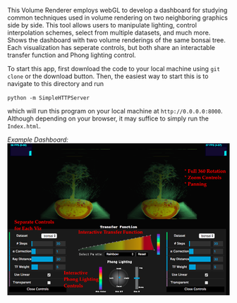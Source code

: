 This Volume Renderer employs webGL to develop a dashboard for studying common techniques used in volume rendering on two neighboring graphics side by side. This tool allows users to manipulate lighting, control interpolation schemes, select from multiple datasets, and much more. Shows the dashboard with two volume renderings of the same bonsai tree. Each visualization has seperate controls, but both share an interactable transfer function and Phong lighting control. 

To start this app, first download the code to your local machine using `git clone` or the download button. Then, the easiest way to start this is to navigate to this directory and run

`python -m SimpleHTTPServer`

which will run this program on your local machine at `http://0.0.0.0:8000`. Although depending on your browser, it may suffice to simply run the `Index.html`.


_Example Dashboard:_
![Image of dashboard for volume rendering tool](https://github.com/dsherma7/VolumeRendering/blob/master/Manual/Dashboard.png "Logo Volume Rendering Dashboard")